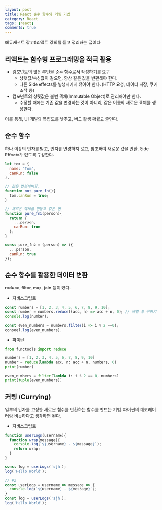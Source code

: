 ```yaml
---
layout: post
title: React 순수 함수와 커링 기법
category: React
tags: [react]
comments: true
---
```

에듀캐스트 장고&리액트 강의를 듣고 정리하는 글이다.

## 리액트는 함수형 프로그래밍을 적극 활용
- 컴포넌트의 많은 루틴을 순수 함수로서 작성하기를 요구
  - 상탯값/속성값이 같으면, 항상 같은 값을 반환해야 한다.
  - 다른 Side effects를 발생시키지 않아야 한다. (HTTP 요청, 데이터 저장, 쿠키 조작 등)
- 컴포넌트의 상탯값은 불변 객체(Immutable Object)로 관리해야만 한다.
  - 수정할 때에는 기존 값을 변경하는 것이 아니라, 같은 이름의 새로운 객체를 생성한다.

이를 통해, UI 개발의 복잡도를 낮추고, 버그 활생 확률도 줄인다.

## 순수 함수
하나 이상의 인자를 받고, 인자를 변경하지 않고, 참조하여 새로운 값을 반환. Side Effects가 없도록 구성한다.
```javascript
let tom = {
  name: "Tom",
  canRun: false
};

// 값은 변경해버림.
function not_pure_fn(){
  tom.canRun = true;
}

// 새로운 객체를 만들고 값은 변
function pure_fn1(person){
  return {
    ...person,
    canRun: true
  };
}

const pure_fn2 = (person) => ({
  ...person,
  canRun: true
});
```

## 순수 함수를 활용한 데이터 변환
reduce, filter, map, join 등이 있다.
- 자바스크립트
```javascript
const numbers = [1, 2, 3, 4, 5, 6, 7, 8, 9, 10];
const number = numbers.reduce((acc, n) => acc + n, 0); // 배열 합 구하기
console.log(number);

const even_numbers = numbers.filter(i => i % 2 ==0);
consoel.log(even_numbers);
```

- 파이썬
```python
from functools import reduce

numbers = [1, 2, 3, 4, 5, 6, 7, 8, 9, 10]
number = reduce(lambda acc, n: acc + n, numbers, 0)
print(number)

even_numbers = filter(lambda i: i % 2 == 0, numbers)
print(tuple(even_numbers))
```

## 커링 (Currying)
일부의 인자를 고정한 새로운 함수를 반환하는 함수를 만드는 기법. 파이썬의 데코레이터랑 비슷하다고 생각하면 된다.

- 자바스크립트
```javascript
function userLogs(username){
  function wrap(message){
    console.log(`${username} - ${message}`);
    return wrap;
  }
}

const log = userLogs('sjh');
log('Hello World');

// #2
const userLogs = username => message => {
  console.log(`${username} - ${message}`);
}
const log = userLogs('sjh');
log('Hello World');
```
